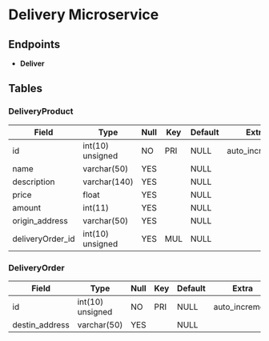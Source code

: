 # Delivery Microservice

## Endpoints

- **Deliver**

## Tables

### DeliveryProduct

| Field            | Type             | Null | Key | Default | Extra          |
|------------------|------------------|------|-----|---------|----------------|
| id               | int(10) unsigned | NO   | PRI | NULL    | auto_increment |
| name             | varchar(50)      | YES  |     | NULL    |                |
| description      | varchar(140)     | YES  |     | NULL    |                |
| price            | float            | YES  |     | NULL    |                |
| amount           | int(11)          | YES  |     | NULL    |                |
| origin_address   | varchar(50)      | YES  |     | NULL    |                |
| deliveryOrder_id | int(10) unsigned | YES  | MUL | NULL    |                |


### DeliveryOrder

| Field          | Type             | Null | Key | Default | Extra          |
|----------------|------------------|------|-----|---------|----------------|
| id             | int(10) unsigned | NO   | PRI | NULL    | auto_increment |
| destin_address | varchar(50)      | YES  |     | NULL    |                |

